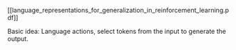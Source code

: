 [[language_representations_for_generalization_in_reinforcement_learning.pdf]]

Basic idea: Language actions, select tokens from the input to generate the output.
